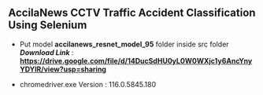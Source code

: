 ## AccilaNews CCTV Traffic Accident Classification Using Selenium  
 - Put model **accilanews_resnet_model_95** folder inside src folder
 ***Download Link*** : **https://drive.google.com/file/d/14DucSdHU0yL0W0WXjc1y6AncYnyYDYlR/view?usp=sharing**
 
 - chromedriver.exe Version : 116.0.5845.180 